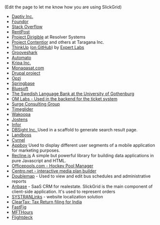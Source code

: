 (Edit the page to let me know how you are using SlickGrid)

<ul>
<li><a href="http://www.daptiv.com" target="_blank">Daptiv Inc.</a></li>
<li><a href="http://www.foundor.com" target="_blank">Foundor</a></li>
<li><a href="http://odata.stackexchange.com" target="_blank">Stack Overflow</a></li>
<li><a href="http://rentpost.com" target="_blank">RentPost</a></li>
<li><a href="http://projectdirigible.com/">Project Dirigible</a> at Resolver Systems</li>
<li><a href="http://contentior.com/">Project Contentior</a> and others at Taragana Inc.</li>
<li><a href="http://thinkupapp.com/">ThinkUp</a> (<a href="http://github.com/ginatrapani/thinkup">on GitHub</a>) by <a href="http://expertlabs.org/">Expert Labs</a></li>
<li><a href="http://listen.grooveshark.com" target="_blank">Grooveshark</a></li>
<li><a href="http://automa.to" target="_blank">Automato</a></li>
<li><a href="http://www.kripa.com" target="_blank">Kripa Inc.</a></li>
<li><a href="http://www.monaqasat.com" target="_blank">Monaqasat.com</a></li>
<li><a href="http://drupal.org/project/slickgrid" target="_blank">Drupal project</a></li>
<li><a href="http://www.opzi.com" target="_blank">Opzi</a></li>
<li><a href="http://www.springbase.com" target="_blank">Springbase</a></li>
<li><a href="http://www.bluesoft.com.br" target="_blank">Bluesoft</a></li>
<li><a href="http://spraakbanken.gu.se/korp/" target="_blank">The Swedish Language Bank at the University of Gothenburg</a>
<li><a href="http://www.om-manager.com" target="_blank">OM Labs - Used in the backend for the ticket system</a></li>
<li><a href="http://www.surgeforward.com/" target="_blank">Surge Consulting Group</a></li>
<li><a href="http://www.timeglider.com/" target="_blank">Timeglider</a></li>
<li><a href="http://www.wakoopa.com/" target="_blank">Wakoopa</a></li>
<li><a href="http://www.jostens.com/" target="_blank">Jostens</a></li>
<li><a href="http://www.infor.com/" target="_blank">Infor</a></li>
<li><a href="http://www.dbsight.net" target="_blank">DBSight Inc. </a> Used in a scaffold to generate search result page.</li>
<li><a href="http://www.landboss.com" target="_blank">Landboss</a></li>
<li><a href="http://www.cyrnel.com" target="_blank">Cyrnel</a></li>
<li><a href="https://www.appboy.com" target="_blank">Appboy</a> Used to display different user segments of a mobile application for marketing purposes.</li>
<li><a href="http://reclinejs.com/" target="_blank">Recline.js</a> A simple but powerful library for building data applications in pure Javascript and HTML.</li>
<li><a href="http://www.officepools.com" target="_blank">Officepools.com - Hockey Pool Manager</a></li>
<li><a href="http://www.centro.net" target="_blank">Centro.net - interactive media plan builder</a></li>
<li><a href="http://www.doublemap.com" target="_blank">Doublemap</a> - Used to view and edit bus schedules and administrative reports</li>
<li><a href="http://www.anbase.ru" target="_blank">Anbase</a> - SaaS CRM for realestate. SlickGrid is the main component of client-side application. It's used to represent orders </li>
<li><a href="http://www.systranlinks.com" target="_blank">SYSTRANLinks</a> - website localization solution</li>
<li><a href="http://cleartax.in" target="_blank">ClearTax: Tax Return filing for India</a></li>
<li><a href="http://www.fastfig.com" target="_blank">FastFig</a></li>
<li><a href="https://www.mfthours.com" target="_blank">MFTHours</a></li>
<Li><a href="http://flightdeckapp.com" target="_blank">Flightdeck</a></li>
</ul>
</ul>